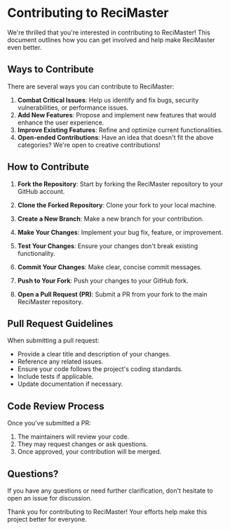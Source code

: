 # Contributing to ReciMaster

We're thrilled that you're interested in contributing to ReciMaster! This document outlines how you can get involved and help make ReciMaster even better.

## Ways to Contribute

There are several ways you can contribute to ReciMaster:

1. **Combat Critical Issues**: Help us identify and fix bugs, security vulnerabilities, or performance issues.
2. **Add New Features**: Propose and implement new features that would enhance the user experience.
3. **Improve Existing Features**: Refine and optimize current functionalities.
4. **Open-ended Contributions**: Have an idea that doesn't fit the above categories? We're open to creative contributions!

## How to Contribute

1. **Fork the Repository**: Start by forking the ReciMaster repository to your GitHub account.

2. **Clone the Forked Repository**: Clone your fork to your local machine.

3. **Create a New Branch**: Make a new branch for your contribution.

4. **Make Your Changes**: Implement your bug fix, feature, or improvement.

5. **Test Your Changes**: Ensure your changes don't break existing functionality.

6. **Commit Your Changes**: Make clear, concise commit messages.

7. **Push to Your Fork**: Push your changes to your GitHub fork.

8. **Open a Pull Request (PR)**: Submit a PR from your fork to the main ReciMaster repository.

## Pull Request Guidelines

When submitting a pull request:

- Provide a clear title and description of your changes.
- Reference any related issues.
- Ensure your code follows the project's coding standards.
- Include tests if applicable.
- Update documentation if necessary.

## Code Review Process

Once you've submitted a PR:

1. The maintainers will review your code.
2. They may request changes or ask questions.
3. Once approved, your contribution will be merged.

## Questions?

If you have any questions or need further clarification, don't hesitate to open an issue for discussion.

Thank you for contributing to ReciMaster! Your efforts help make this project better for everyone.
